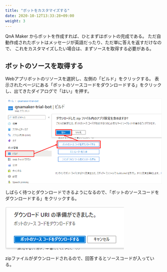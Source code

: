 ```yaml
---
title: "ボットをカスタマイズする"
date: 2020-10-12T13:33:28+09:00
weight: 3
---
```


QnA Maker からボットを作成すれば、ひとまずはボットの完成である。
ただ自動作成されたボットはメッセージが英語だったり、ただ単に答えを返すだけなので、
これをカスタマイズしたい場合は、まずソースを取得する必要がある。

## ボットのソースを取得する
Webアプリボットのリソースを選択し、左側の「ビルド」をクリックする。
表示されたページにある「ボットのソースコードをダウンロードする」をクリックし、出てきたダイアログで「はい」を押す。

![](2020-10-12-13-42-59.png)

しばらく待つとダウンロードできるようになるので、「ボットのソースコードをダウンロードする」をクリックする。

![](2020-10-09-17-06-44.png)

zipファイルがダウンロードされるので、回答するとソースコードが入っている。
